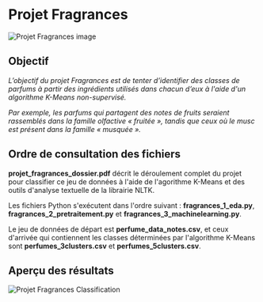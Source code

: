 # Projet Fragrances

![Projet Fragrances image](https://i.ibb.co/db0K4Fy/dataset-cover.jpg "Projet Fragrances")

## Objectif

*L’objectif du projet Fragrances est de tenter d’identifier des classes de parfums à partir des ingrédients utilisés dans chacun d’eux à l'aide d'un algorithme K-Means non-supervisé.*

*Par exemple, les parfums qui partagent des notes de fruits seraient rassemblés dans la famille olfactive « fruitée », tandis que ceux où le musc est présent dans la famille « musquée ».*

## Ordre de consultation des fichiers

**projet_fragrances_dossier.pdf** décrit le déroulement complet du projet pour classifier ce jeu de données à l'aide de l'agorithme K-Means et des outils d'analyse textuelle de la librairie NLTK.

Les fichiers Python s'exécutent dans l'ordre suivant : **fragrances_1_eda.py**, **fragrances_2_pretraitement.py** et **fragrances_3_machinelearning.py**.

Le jeu de données de départ est **perfume_data_notes.csv**, et ceux d'arrivée qui contiennent les classes déterminées par l'algorithme K-Means sont **perfumes_3clusters.csv** et **perfumes_5clusters.csv**.

## Aperçu des résultats

![Projet Fragrances Classification](https://i.ibb.co/d4TyLh5/image.png "Classification")

